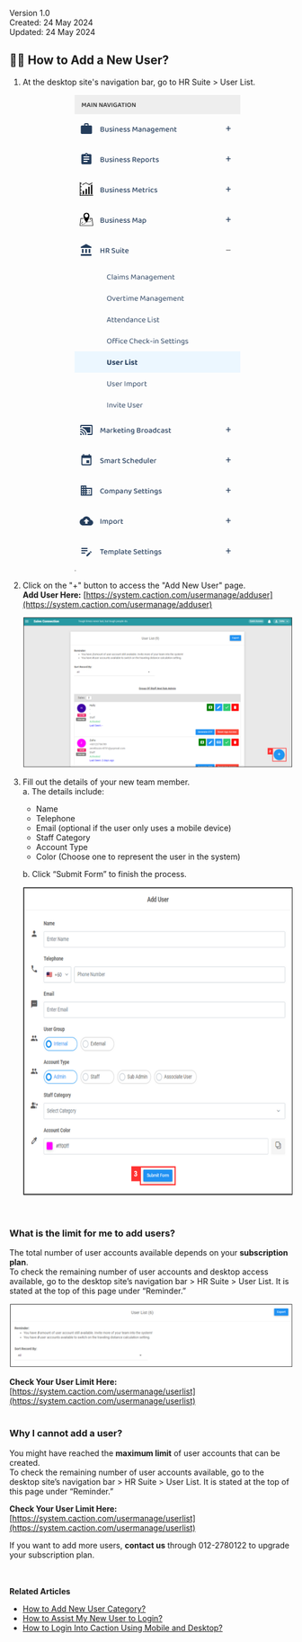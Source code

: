 Version 1.0<br>
Created: 24 May 2024<br>
Updated: 24 May 2024<br>
## 👩‍💼 How to Add a New User?
    
  1. At the desktop site's navigation bar, go to HR Suite > User List.<br>

     <p align="center">
       <img src="img2/User_List_Sidebar1.png" alt="User List Sidebar">
     </p>

  2. Click on the "+" button to access the "Add New User" page.<br>
     **Add User Here:** [https://system.caction.com/usermanage/adduser](https://system.caction.com/usermanage/adduser)<br>

     <p align="center">
       <img src="img/Add_User_Button.png" alt="Add User Button">
     </p>

  3. Fill out the details of your new team member.<br>
     a. The details include:<br>
        - Name<br>
        - Telephone<br>
        - Email (optional if the user only uses a mobile device)<br>
        - Staff Category<br>
        - Account Type<br>
        - Color (Choose one to represent the user in the system)<br>
        
      b. Click “Submit Form” to finish the process.<br>

     <p align="center">
       <img src="img/Add_New_User.png" alt="Add New User" width="650" height="550">
     </p>
     <br>

### What is the limit for me to add users?

  The total number of user accounts available depends on your **subscription plan**.<br>
  To check the remaining number of user accounts and desktop access available, go to the desktop site’s navigation bar > HR Suite > User List. It is stated at the top of this page under “Reminder.”<br>

  <p align="center">
    <img src="img/Reminder_of_User_List.png" alt="Reminder in User List">
  </p>
  
  **Check Your User Limit Here:** [https://system.caction.com/usermanage/userlist](https://system.caction.com/usermanage/userlist)<br><br>

### Why I cannot add a user?

  You might have reached the **maximum limit** of user accounts that can be created.<br>
  To check the remaining number of user accounts available, go to the desktop site’s navigation bar > HR Suite > User List. It is stated at the top of this page under “Reminder.”<br>

  **Check Your User Limit Here:** [https://system.caction.com/usermanage/userlist](https://system.caction.com/usermanage/userlist)<br>
  
  If you want to add more users, **contact us** through 012-2780122 to upgrade your subscription plan.
  <br><br><br>

**Related Articles**<br>
- [How to Add New User Category?](Add_New_User_Category.md)
- [How to Assist My New User to Login?](New_User_Login.md)
- [How to Login Into Caction Using Mobile and Desktop?](Login.md)

<!-- [Link Text](https://support.caction.com/Add_New_User.html) -->
